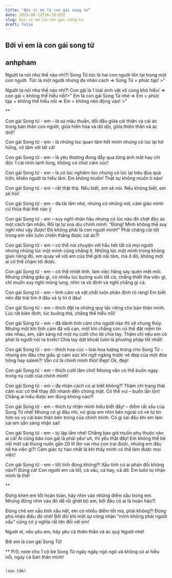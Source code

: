 ```yaml
---
title: "Bởi vì em là con gái song tử"
date: 2025-06-12T16:10:03Z
slug: boi-vi-em-la-con-gai-song-tu
draft: false
---
```


## Bởi vì em là con gái song tử

## anhpham

Người ta nói như thế nào nhỉ?! Song Tử tức là hai con người tồn tại trong một con người. Tức là một người nhưng đa nhân cách => Song Tử = phức tạp! >”
 
Người ta nói như thế nào nhỉ?! Con gái là 1 loài sinh vật vô cùng khó hiểu! => con gái = không thể hiểu nổi!>”
Em là con gái Song Tử nhé => Em = phức tạp + không thể hiểu nổi => Em = không nên động vào! >”
 
**
 
Con gái Song tử - em – là sự mâu thuẫn, đối đầu giữa cái thiện và cái ác trong bản thân con người, giữa hiền hòa và dữ dội, giữa thiên thần và ác quỷ!
 
Con gái Song tử - em – là những lúc quan tâm hết mình nhưng có lúc lại hờ hững, vô tâm với tất cả!
 
Con gái Song tử - em – là yêu thương đong đầy qua từng ánh mắt hay chỉ độc 1 cái nhìn lạnh lùng, không có chút cảm xúc!
 
Con gái Song tử - em – là có lúc nghiêm túc nhưng có lúc lại trêu đùa quá trớn, khiến người ta hiểu lầm. Em không muốn! Thật sự không muốn tí nào!
 
Con gái Song tử - em – rất thật thà. Nếu biết, em sẽ nói. Nếu không biết, em sẽ hỏi!
 
Con gái Song tử - em – đa tài lắm nhé, nhưng có những nơi, cảm giác mình cứ thừa thãi thế nào ý 
 
Con gái Song tử - em – suy nghĩ nhân hậu nhưng có lúc nào đó chợt độc ác một cách tàn nhẫn. Rồi lại tự xoa dịu chính mình: “Đừng! Mình không thể suy nghĩ như vậy được! Đó không phải là con người mình!” Phải chăng cái tốt trong em vẫn luôn chiến thắng được cái ác?!
 
Con gái Song tử - em – có thể nói chuyện với hầu hết tất cả mọi người nhưng những lúc một mình cũng chẳng ít. Những lúc một mình trong không gian riêng đó, em quay về với em của thế giới nội tâm, mà ở đó, không một ai có thể chạm tới được.
 
Con gái Song tử - em – có thể nhiệt tình, làm việc hăng say quên mệt mỏi. Nhưng chẳng giấu gì, có nhiều lúc buông xuôi tất cả, chẳng thiết tha việc gì, chỉ muốn suy nghĩ mông lung, nhìn ra vô định và nghĩ chẳng gì cả.
 
Con gái Song tử - em – tình cảm và vật chất luôn phân định rõ ràng! Em biết nên đặt trái tim ở đâu và lý trí ở đâu!
 
Con gái Song tử - em – thích đặt ra những quy tắc riêng cho bản thân mình. Lúc rất kiên định, lúc buông thả, chẳng thể hiểu nổi!
 
Con gái Song tử - em – đã dành tình cảm cho người nào thì sẽ chung thủy. Nhưng một khi tình cảm đã vơi cạn, một khi chẳng còn có thể đặt niềm tin vào nhau, em, sẵn sàng nở một nụ cười cho lời chia tay. Thậm chí nếu em có phải là người nói ra trước! Chia tay dứt khoát luôn là phương pháp tốt nhất!
 
Con gái Song tử - em – thích hoa cúc – loài hoa tượng trưng cho Song Tử - nhưng em đâu che giấu gì cảm xúc khi ngỡ ngàng trước vẻ đẹp của một đóa hồng hay salem?! Vẫn cứ là chính mình thôi! Đẹp! Ok, đẹp!
 
Con gái Song tử - em – thích cười lắm chứ! Nhưng vẫn có thể buồn ngay trong nụ cười của chính mình!
 
Con gái Song tử - em – đa nhân cách có ai biết không?! Thậm chí trạng thái cảm xúc có thể thay đổi nhanh đến chóng mặt. Có thể vui – buồn lẫn lộn! Chẳng ai hiểu được em đúng không nào?!
 
Con gái Song tử - em – thích tự nhận mình hiểu biết đấy! – điểm rất xấu của Song Tử nhé! Nhưng có gì đâu nhỉ, nó giúp em nhìn bên ngoài có vẻ tự tin hơn so vs cái bản thân bên trong của chính mình. Có gì sai đâu khi em làm sai em sẵn sàng nhận sai!
 
Con gái Song tử - em – tự lập lắm nhé! Chẳng bao giờ muốn phụ thuộc vào ai cả! Ai cũng bảo con gái là phái yếu! uh, thì yếu thật đấy! Em không thể bê nổi một cái thùng nước gần 20 lít lên vai như con trai được, nhưng em đâu nề hà việc gì?! Cảm giác tự hào nhất là khi thấy mình có thể làm được mọi việc!
 
Con gái Song tử - em – tốt tính đúng không?! Xấu tính có ai phản đối không nào?! Đúng cả! Con người em cả tốt, cả xấu, cả hay, cả dở. Em luôn tự nhận mình là thế!
 
**
 
Đừng khen em tốt hoàn toàn, hãy nhìn vào những điểm xấu trong em. Nhưng đừng nhìn vào đó để rồi ghét bỏ em, bởi đâu có ai là hoàn hảo?!
 
Đừng chê em xấu tính xấu nết, em có nhiều điểm tốt mà, phải không?! Đừng phủ nhận điều đó nhé! Bởi đôi khi một sự công nhận “mình không phải người xấu” cũng có ý nghĩa rất lớn đối với em!
 
Người ơi, nếu yêu em, hãy yêu cả thiên thần và ác quỷ Người nhé!
 
Bởi em là con gái Song Tử! 
 
 **
P/S: note cho 1 cô bé Song Tử ngây ngây ngô ngô và không có ai hiểu nổi, ngay cả bản thân mình! 
                                                                                                
                                                                                                                                   (sưu tầm)